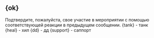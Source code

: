 {ok}
-----
Подтвердите, пожалуйста, свое участие в мероприятии 
с помощью соответствующей реакции в предыдущем сообщении.
{tank} - танк
{heal} - хил
{dd} - дд
{support} - саппорт
